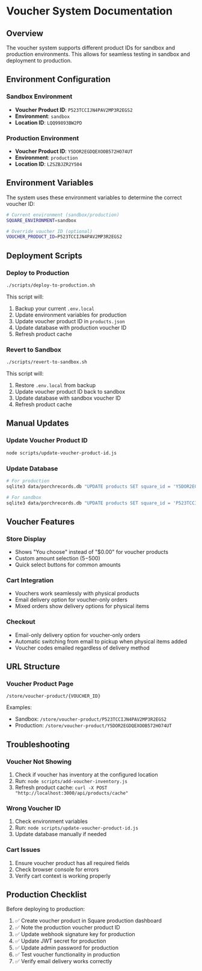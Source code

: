 # Voucher System Documentation

## Overview

The voucher system supports different product IDs for sandbox and production environments. This allows for seamless testing in sandbox and deployment to production.

## Environment Configuration

### Sandbox Environment
- **Voucher Product ID**: `P523TCCIJN4PAV2MP3R2EGS2`
- **Environment**: `sandbox`
- **Location ID**: `LQQ99893BW2PD`

### Production Environment
- **Voucher Product ID**: `Y5DOR2EGDQEXOOB572HO74UT`
- **Environment**: `production`
- **Location ID**: `LZSZBJZR2Y504`

## Environment Variables

The system uses these environment variables to determine the correct voucher ID:

```bash
# Current environment (sandbox/production)
SQUARE_ENVIRONMENT=sandbox

# Override voucher ID (optional)
VOUCHER_PRODUCT_ID=P523TCCIJN4PAV2MP3R2EGS2
```

## Deployment Scripts

### Deploy to Production
```bash
./scripts/deploy-to-production.sh
```

This script will:
1. Backup your current `.env.local`
2. Update environment variables for production
3. Update voucher product ID in `products.json`
4. Update database with production voucher ID
5. Refresh product cache

### Revert to Sandbox
```bash
./scripts/revert-to-sandbox.sh
```

This script will:
1. Restore `.env.local` from backup
2. Update voucher product ID back to sandbox
3. Update database with sandbox voucher ID
4. Refresh product cache

## Manual Updates

### Update Voucher Product ID
```bash
node scripts/update-voucher-product-id.js
```

### Update Database
```bash
# For production
sqlite3 data/porchrecords.db "UPDATE products SET square_id = 'Y5DOR2EGDQEXOOB572HO74UT' WHERE square_id = 'P523TCCIJN4PAV2MP3R2EGS2';"

# For sandbox
sqlite3 data/porchrecords.db "UPDATE products SET square_id = 'P523TCCIJN4PAV2MP3R2EGS2' WHERE square_id = 'Y5DOR2EGDQEXOOB572HO74UT';"
```

## Voucher Features

### Store Display
- Shows "You choose" instead of "$0.00" for voucher products
- Custom amount selection ($5-$500)
- Quick select buttons for common amounts

### Cart Integration
- Vouchers work seamlessly with physical products
- Email delivery option for voucher-only orders
- Mixed orders show delivery options for physical items

### Checkout
- Email-only delivery option for voucher-only orders
- Automatic switching from email to pickup when physical items added
- Voucher codes emailed regardless of delivery method

## URL Structure

### Voucher Product Page
```
/store/voucher-product/{VOUCHER_ID}
```

Examples:
- Sandbox: `/store/voucher-product/P523TCCIJN4PAV2MP3R2EGS2`
- Production: `/store/voucher-product/Y5DOR2EGDQEXOOB572HO74UT`

## Troubleshooting

### Voucher Not Showing
1. Check if voucher has inventory at the configured location
2. Run: `node scripts/add-voucher-inventory.js`
3. Refresh product cache: `curl -X POST "http://localhost:3000/api/products/cache"`

### Wrong Voucher ID
1. Check environment variables
2. Run: `node scripts/update-voucher-product-id.js`
3. Update database manually if needed

### Cart Issues
1. Ensure voucher product has all required fields
2. Check browser console for errors
3. Verify cart context is working properly

## Production Checklist

Before deploying to production:

1. ✅ Create voucher product in Square production dashboard
2. ✅ Note the production voucher product ID
3. ✅ Update webhook signature key for production
4. ✅ Update JWT secret for production
5. ✅ Update admin password for production
6. ✅ Test voucher functionality in production
7. ✅ Verify email delivery works correctly
